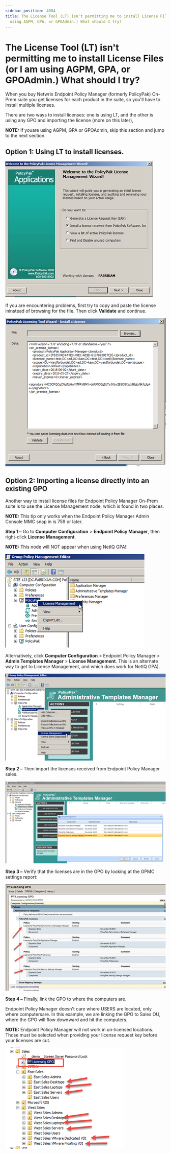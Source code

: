 ```yaml
---
sidebar_position: 4084
title: The License Tool (LT) isn't permitting me to install License Files (or I am
  using AGPM, GPA, or GPOAdmin.) What should I try?
---
```


# The License Tool (LT) isn't permitting me to install License Files (or I am using AGPM, GPA, or GPOAdmin.) What should I try?

When you buy Netwrix Endpoint Policy Manager (formerly PolicyPak) On-Prem suite you get licenses for each product in the suite, so you'll have to install multiple licenses.

There are two ways to install licenses: one is using LT, and the other is using any GPO and importing the license (more on this later),

**NOTE:** If youare using AGPM, GPA or GPOAdmin, skip this section and jump to the next section.

## Option 1: Using LT to install licenses.

![](../../../../../../static/images/PolicyPak/Content/Resources/Images/License/ActiveDirectory/69_1_image005.jpg)

If you are encountering problems, first try to copy and paste the license ininstead of browsing for the file. Then click **Validate**  and continue.

![](../../../../../../static/images/PolicyPak/Content/Resources/Images/License/ActiveDirectory/69_2_image0011.png)

## Option 2: Importing a license directly into an existing GPO

Another way to install license files for Endpoint Policy Manager On-Prem suite is to use the License Management node, which is found in two places.

**NOTE:** This tip only works when the Endpoint Policy Manager Admin Console MMC snap in is 759 or later.

**Step 1 –** Go to **Computer Configuration** > **Endpoint Policy Manager**, then right-click **License Management**.

**NOTE:**  This node will NOT appear when using NetIQ GPA!!

![](../../../../../../static/images/PolicyPak/Content/Resources/Images/License/ActiveDirectory/69_3_image0021.png)

Alternatively, click **Computer Configuration** > Endpoint Policy Manager > **Admin Templates Manager** > **License Management**. This is an alternate way to get to License Management, and which does work for NetIQ GPA).

![](../../../../../../static/images/PolicyPak/Content/Resources/Images/License/ActiveDirectory/69_4_2015-06-03_2227.png)

**Step 2 –** Then import the licenses received from Endpoint Policy Manager sales.

![](../../../../../../static/images/PolicyPak/Content/Resources/Images/License/ActiveDirectory/69_5_image0071.png)

**Step 3 –** Verify that the licenses are in the GPO by looking at the GPMC settings report:

![](../../../../../../static/images/PolicyPak/Content/Resources/Images/License/ActiveDirectory/69_6_image010.jpg)

**Step 4 –** Finally, link the GPO to where the computers are.

Endpoint Policy Manager doesn't care where USERS are located, only where computersare. In this example, we are linking the GPO to Sales OU, where the GPO will flow downward and hit the computers.

**NOTE:** Endpoint Policy Manager will not work in un-licensed locations. Those must be selected when providing your license request key before your licenses are cut.

![](../../../../../../static/images/PolicyPak/Content/Resources/Images/License/ActiveDirectory/69_7_image011.png)